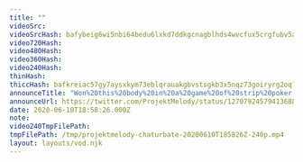 ```yaml
---
title: ""
videoSrc: 
videoSrcHash: bafybeig6wi5nbi64bedu6lxkd7ddkgcnagblhds4wvcfux5crgfubv5avi?filename=projektmelody-chaturbate-20200610T185826Z-source.mp4
video720Hash: 
video480Hash: 
video360Hash: 
video240Hash: 
thinHash: 
thiccHash: bafkreiac57gy7aysxkym73eblqrauakgbvstsgkb3x5nqz73goiryrg2oq?filename=20200610T185826Z-thicc.jpg
announceTitle: "Won%20this%20body%20in%20a%20game%20of%20strip%20poker.%20%F0%9F%98%88%20Melware%20is%20back%21%21%21%20HERETIKS%20GLAD"
announceUrl: https://twitter.com/ProjektMelody/status/1270792457941368832
date: 2020-06-10T18:58:26.000Z
note: 
video240TmpFilePath: 
tmpFilePath: /tmp/projektmelody-chaturbate-20200610T185826Z-240p.mp4
layout: layouts/vod.njk
---
```

